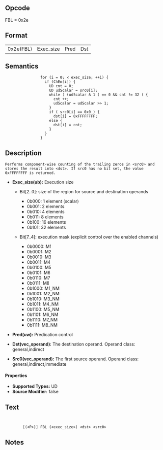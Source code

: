 <!---======================= begin_copyright_notice ============================

Copyright (C) 2020-2021 Intel Corporation

SPDX-License-Identifier: MIT

============================= end_copyright_notice ==========================-->

 

## Opcode

  FBL = 0x2e

## Format

| | | | |
| --- | --- | --- | --- |
| 0x2e(FBL) | Exec_size | Pred | Dst | Src0 |


## Semantics




                    for (i = 0; < exec_size; ++i) {
                      if (ChEn[i]) {
                        UD cnt = 0;
                        UD udScalar = src0[i];
                        while ( (udScalar & 1 ) == 0 && cnt != 32 ) {
                          cnt ++;
                          udScalar = udScalar >> 1;
                        }
                        if ( src0[i] == 0x0 ) {
                          dst[i] = 0xFFFFFFFF;
                        else {
                          dst[i] = cnt;
                        }
                      }
                    }

## Description



    Performs component-wise counting of the trailing zeros in <src0> and stores the result into <dst>. If src0 has no bit set, the value 0xFFFFFFFF is returned.

- **Exec_size(ub):** Execution size
 
  - Bit[2..0]: size of the region for source and destination operands
 
    - 0b000:  1 element (scalar) 
    - 0b001:  2 elements 
    - 0b010:  4 elements 
    - 0b011:  8 elements 
    - 0b100:  16 elements 
    - 0b101:  32 elements 
  - Bit[7..4]: execution mask (explicit control over the enabled channels)
 
    - 0b0000:  M1 
    - 0b0001:  M2 
    - 0b0010:  M3 
    - 0b0011:  M4 
    - 0b0100:  M5 
    - 0b0101:  M6 
    - 0b0110:  M7 
    - 0b0111:  M8 
    - 0b1000:  M1_NM 
    - 0b1001:  M2_NM 
    - 0b1010:  M3_NM 
    - 0b1011:  M4_NM 
    - 0b1100:  M5_NM 
    - 0b1101:  M6_NM 
    - 0b1110:  M7_NM 
    - 0b1111:  M8_NM
- **Pred(uw):** Predication control

- **Dst(vec_operand):** The destination operand. Operand class: general,indirect

- **Src0(vec_operand):** The first source operand. Operand class: general,indirect,immediate

#### Properties
- **Supported Types:** UD 
- **Source Modifier:** false 


## Text
```
    

		[(<P>)] FBL (<exec_size>) <dst> <src0>
```



## Notes


